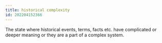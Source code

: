 ```yaml
---
title: historical complexity
id: 202204152366
---
```


The state where historical events, terms, facts etc. have complicated or deeper meaning or they are a part of a complex system.
